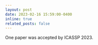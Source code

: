 ```yaml
---
layout: post
date: 2023-02-16 15:59:00-0400
inline: true
related_posts: false
---
```


One paper was accepted by ICASSP 2023.
